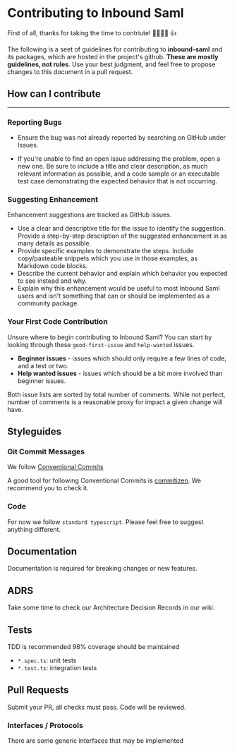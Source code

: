 # Contributing to Inbound Saml

First of all, thanks for taking the time to contriute! 🎉🎉🎉🎉 👍

The following is a seet of guidelines for contributing to **inbound-saml** and its packages, which are hosted in the project's github. **These are mostly guidelines, not rules**. Use your best judgment, and feel free to propose changes to this document in a pull request.

## How can I contribute

______________________________

### Reporting Bugs

- Ensure the bug was not already reported by searching on GitHub under Issues.

- If you're unable to find an open issue addressing the problem, open a new one. Be sure to include a title and clear description, as much relevant information as possible, and a code sample or an executable test case demonstrating the expected behavior that is not occurring.

### Suggesting Enhancement

Enhancement suggestions are tracked as GitHub issues.

- Use a clear and descriptive title for the issue to identify the suggestion.
Provide a step-by-step description of the suggested enhancement in as many details as possible.
- Provide specific examples to demonstrate the steps. Include copy/pasteable snippets which you use in those examples, as Markdown code blocks.
- Describe the current behavior and explain which behavior you expected to see instead and why.
- Explain why this enhancement would be useful to most Inbound Saml users and isn't something that can or should be implemented as a community package.

### Your First Code Contribution

Unsure where to begin contributing to Inbound Saml? You can start by looking through these `good-first-issue` and `help-wanted` issues.

- **Beginner issues** - issues which should only require a few lines of code, and a test or two.
- **Help wanted issues** - issues which should be a bit more involved than beginner issues.

Both issue lists are sorted by total number of comments. While not perfect, number of comments is a reasonable proxy for impact a given change will have.

## Styleguides

### Git Commit Messages

We follow [Conventional Commits](https://www.conventionalcommits.org/en/v1.0.0/)

A good tool for following Conventional Commits is [commitizen](https://commitizen-tools.github.io/commitizen/). We recommend you to check it.

### Code

For now we follow `standard typescript`. Please feel free to suggest anything different.

## Documentation

Documentation is required for breaking changes or new features.

## ADRS

Take some time to check our Architecture Decision Records in our wiki.

## Tests
TDD is recommended
98% coverage should be maintained
  - `*.spec.ts`: unit tests
  - `*.test.ts`: integration tests

## Pull Requests

Submit your PR, all checks must pass. Code will be reviewed.

### Interfaces / Protocols
There are some generic interfaces that may be implemented
